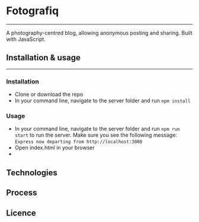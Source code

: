 # Fotografiq
---
A photography-centred blog, allowing anonymous posting and sharing. Built with JavaScript.

## Installation & usage
---
### Installation
- Clone or download the repo
- In your command line, navigate to the server folder and run `npm install`
### Usage
- In your command line, navigate to the server folder and run `npm run start` to run the server. Make sure you see the following message: `Express now departing from http://localhost:3000`
- Open index.html in your browser
- 

## Technologies
## Process
## Licence
